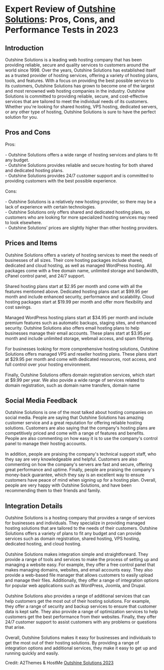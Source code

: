 <h1>Expert Review of <a href="https://a2themes.com/outshine-solutions-reviews">Outshine Solutions</a>: Pros, Cons, and Performance Tests in 2023</h1>
<h2>Introduction</h2>
Outshine Solutions is a leading web hosting company that has been providing reliable, secure and quality services to customers around the world since 1998. Over the years, Outshine Solutions has established itself as a trusted provider of hosting services, offering a variety of hosting plans, tools, and features. With a focus on providing the best possible service to its customers, Outshine Solutions has grown to become one of the largest and most renowned web hosting companies in the industry. Outshine Solutions is committed to providing reliable, secure, and cost-effective services that are tailored to meet the individual needs of its customers. Whether you're looking for shared hosting, VPS hosting, dedicated servers, or any other type of hosting, Outshine Solutions is sure to have the perfect solution for you.
<h2>Pros and Cons</h2>
Pros:<br><br>- Outshine Solutions offers a wide range of hosting services and plans to fit any budget.<br>- Outshine Solutions provides reliable and secure hosting for both shared and dedicated hosting plans.<br>- Outshine Solutions provides 24/7 customer support and is committed to providing customers with the best possible experience.<br><br>Cons:<br><br>- Outshine Solutions is a relatively new hosting provider, so there may be a lack of experience with certain technologies.<br>- Outshine Solutions only offers shared and dedicated hosting plans, so customers who are looking for more specialized hosting services may need to look elsewhere.<br>- Outshine Solutions’ prices are slightly higher than other hosting providers.
<h2>Prices and Items</h2>
Outshine Solutions offers a variety of hosting services to meet the needs of businesses of all sizes. Their core hosting packages include shared, dedicated and cloud hosting, as well as managed WordPress hosting. All packages come with a free domain name, unlimited storage and bandwidth, cPanel control panel, and 24/7 support.<br><br>Shared hosting plans start at $2.95 per month and come with all the features mentioned above. Dedicated hosting plans start at $99.95 per month and include enhanced security, performance and scalability. Cloud hosting packages start at $19.99 per month and offer more flexibility and cost savings.<br><br>Managed WordPress hosting plans start at $34.95 per month and include premium features such as automatic backups, staging sites, and enhanced security. Outshine Solutions also offers email hosting plans to help businesses manage their email accounts. These plans start at $3.95 per month and include unlimited storage, webmail access, and spam filtering.<br><br>For businesses looking for more comprehensive hosting solutions, Outshine Solutions offers managed VPS and reseller hosting plans. These plans start at $29.95 per month and come with dedicated resources, root access, and full control over your hosting environment.<br><br>Finally, Outshine Solutions offers domain registration services, which start at $9.99 per year. We also povide a wide range of services related to domain registration, such as domain name transfers, domain name
<h2>Social Media Feedback</h2>
Outshine Solutions is one of the most talked about hosting companies on social media. People are saying that Outshine Solutions has amazing customer service and a great reputation for offering reliable hosting solutions. Customers are also saying that the company's hosting plans are competitively priced and come with a range of features and benefits. People are also commenting on how easy it is to use the company's control panel to manage their hosting accounts.<br><br>In addition, people are praising the company's technical support staff, who they say are very knowledgeable and helpful. Customers are also commenting on how the company's servers are fast and secure, offering great performance and uptime. Finally, people are praising the company's money-back guarantee, which they say is an excellent way to ensure customers have peace of mind when signing up for a hosting plan. Overall, people are very happy with Outshine Solutions, and have been recommending them to their friends and family.
<h2>Integration Details</h2>
Outshine Solutions is a hosting company that provides a range of services for businesses and individuals. They specialize in providing managed hosting solutions that are tailored to the needs of their customers. Outshine Solutions offers a variety of plans to fit any budget and can provide services such as domain registration, shared hosting, VPS hosting, dedicated hosting, and cloud hosting.<br><br>Outshine Solutions makes integration simple and straightforward. They provide a range of tools and services to make the process of setting up and managing a website easy. For example, they offer a free control panel that makes managing domains, websites, and email accounts easy. They also provide a web-based file manager that allows customers to easily upload and manage their files. Additionally, they offer a range of integration options for popular web applications such as WordPress, Joomla, and Drupal.<br><br>Outshine Solutions also provides a range of additional services that can help customers get the most out of their hosting solutions. For example, they offer a range of security and backup services to ensure that customer data is kept safe. They also provide a range of optimization services to help customers get the best performance from their websites. Finally, they offer 24/7 customer support to assist customers with any problems or questions that arise.<br><br>Overall, Outshine Solutions makes it easy for businesses and individuals to get the most out of their hosting solutions. By providing a range of integration options and additional services, they make it easy to get up and running quickly and easily.
<p>Credit: A2Themes & HostMe <a href="https://a2themes.com/outshine-solutions-reviews">Outshine Solutions 2023</a></p>